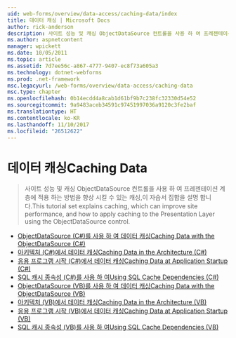 ```yaml
---
uid: web-forms/overview/data-access/caching-data/index
title: 데이터 캐싱 | Microsoft Docs
author: rick-anderson
description: 사이트 성능 및 캐싱 ObjectDataSource 컨트롤을 사용 하 여 프레젠테이션 계층에 적용 하는 방법을 향상 시킬 수 있는 캐싱,이 자습서 집합에서 설명...
ms.author: aspnetcontent
manager: wpickett
ms.date: 10/05/2011
ms.topic: article
ms.assetid: 7d7ee56c-a867-4777-9407-ec8f73a605a3
ms.technology: dotnet-webforms
ms.prod: .net-framework
msc.legacyurl: /web-forms/overview/data-access/caching-data
msc.type: chapter
ms.openlocfilehash: 0b14ecdd4a8cab1d61bf9b7c238fc32330d54e52
ms.sourcegitcommit: 9a9483aceb34591c97451997036a9120c3fe2baf
ms.translationtype: HT
ms.contentlocale: ko-KR
ms.lasthandoff: 11/10/2017
ms.locfileid: "26512622"
---
```

<a name="caching-data"></a><span data-ttu-id="11718-103">데이터 캐싱</span><span class="sxs-lookup"><span data-stu-id="11718-103">Caching Data</span></span>
====================
> <span data-ttu-id="11718-104">사이트 성능 및 캐싱 ObjectDataSource 컨트롤을 사용 하 여 프레젠테이션 계층에 적용 하는 방법을 향상 시킬 수 있는 캐싱,이 자습서 집합을 설명 합니다.</span><span class="sxs-lookup"><span data-stu-id="11718-104">This tutorial set explains caching, which can improve site performance, and how to apply caching to the Presentation Layer using the ObjectDataSource control.</span></span>


- [<span data-ttu-id="11718-105">ObjectDataSource (C#)를 사용 하 여 데이터 캐싱</span><span class="sxs-lookup"><span data-stu-id="11718-105">Caching Data with the ObjectDataSource (C#)</span></span>](caching-data-with-the-objectdatasource-cs.md)
- [<span data-ttu-id="11718-106">아키텍처 (C#)에서 데이터 캐싱</span><span class="sxs-lookup"><span data-stu-id="11718-106">Caching Data in the Architecture (C#)</span></span>](caching-data-in-the-architecture-cs.md)
- [<span data-ttu-id="11718-107">응용 프로그램 시작 (C#)에서 데이터 캐싱</span><span class="sxs-lookup"><span data-stu-id="11718-107">Caching Data at Application Startup (C#)</span></span>](caching-data-at-application-startup-cs.md)
- [<span data-ttu-id="11718-108">SQL 캐시 종속성 (C#)를 사용 하 여</span><span class="sxs-lookup"><span data-stu-id="11718-108">Using SQL Cache Dependencies (C#)</span></span>](using-sql-cache-dependencies-cs.md)
- [<span data-ttu-id="11718-109">ObjectDataSource (VB)를 사용 하 여 데이터 캐싱</span><span class="sxs-lookup"><span data-stu-id="11718-109">Caching Data with the ObjectDataSource (VB)</span></span>](caching-data-with-the-objectdatasource-vb.md)
- [<span data-ttu-id="11718-110">아키텍처 (VB)에서 데이터 캐싱</span><span class="sxs-lookup"><span data-stu-id="11718-110">Caching Data in the Architecture (VB)</span></span>](caching-data-in-the-architecture-vb.md)
- [<span data-ttu-id="11718-111">응용 프로그램 시작 (VB)에서 데이터 캐싱</span><span class="sxs-lookup"><span data-stu-id="11718-111">Caching Data at Application Startup (VB)</span></span>](caching-data-at-application-startup-vb.md)
- [<span data-ttu-id="11718-112">SQL 캐시 종속성 (VB)를 사용 하 여</span><span class="sxs-lookup"><span data-stu-id="11718-112">Using SQL Cache Dependencies (VB)</span></span>](using-sql-cache-dependencies-vb.md)
